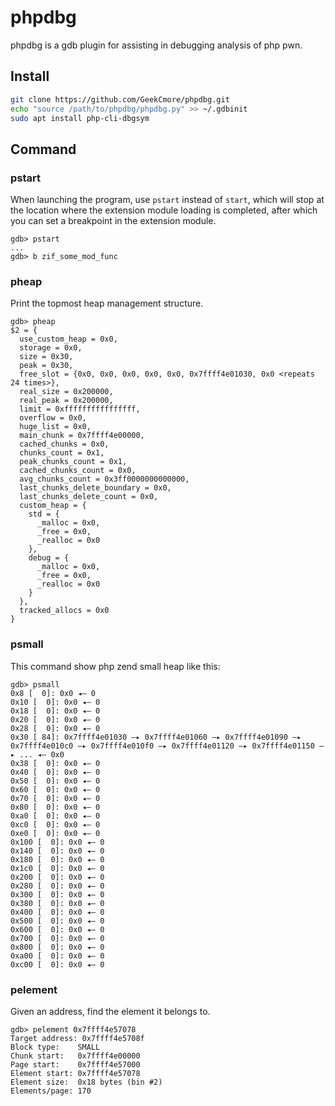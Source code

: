 # phpdbg
phpdbg is a gdb plugin for assisting in debugging analysis of php pwn.
## Install
```sh
git clone https://github.com/GeekCmore/phpdbg.git
echo "source /path/to/phpdbg/phpdbg.py" >> ~/.gdbinit
sudo apt install php-cli-dbgsym
```

## Command

### pstart
When launching the program, use `pstart` instead of `start`, which will stop at the location where the extension module loading is completed, after which you can set a breakpoint in the extension module.
```
gdb> pstart
...
gdb> b zif_some_mod_func
```

### pheap
Print the topmost heap management structure.
```
gdb> pheap
$2 = {
  use_custom_heap = 0x0,
  storage = 0x0,
  size = 0x30,
  peak = 0x30,
  free_slot = {0x0, 0x0, 0x0, 0x0, 0x0, 0x7ffff4e01030, 0x0 <repeats 24 times>},
  real_size = 0x200000,
  real_peak = 0x200000,
  limit = 0xffffffffffffffff,
  overflow = 0x0,
  huge_list = 0x0,
  main_chunk = 0x7ffff4e00000,
  cached_chunks = 0x0,
  chunks_count = 0x1,
  peak_chunks_count = 0x1,
  cached_chunks_count = 0x0,
  avg_chunks_count = 0x3ff0000000000000,
  last_chunks_delete_boundary = 0x0,
  last_chunks_delete_count = 0x0,
  custom_heap = {
    std = {
      _malloc = 0x0,
      _free = 0x0,
      _realloc = 0x0
    },
    debug = {
      _malloc = 0x0,
      _free = 0x0,
      _realloc = 0x0
    }
  },
  tracked_allocs = 0x0
}
```

### psmall
This command show php zend small heap like this:
```
gdb> psmall
0x8 [  0]: 0x0 ◂— 0
0x10 [  0]: 0x0 ◂— 0
0x18 [  0]: 0x0 ◂— 0
0x20 [  0]: 0x0 ◂— 0
0x28 [  0]: 0x0 ◂— 0
0x30 [ 84]: 0x7ffff4e01030 —▸ 0x7ffff4e01060 —▸ 0x7ffff4e01090 —▸ 0x7ffff4e010c0 —▸ 0x7ffff4e010f0 —▸ 0x7ffff4e01120 —▸ 0x7ffff4e01150 —▸ ... ◂— 0x0
0x38 [  0]: 0x0 ◂— 0
0x40 [  0]: 0x0 ◂— 0
0x50 [  0]: 0x0 ◂— 0
0x60 [  0]: 0x0 ◂— 0
0x70 [  0]: 0x0 ◂— 0
0x80 [  0]: 0x0 ◂— 0
0xa0 [  0]: 0x0 ◂— 0
0xc0 [  0]: 0x0 ◂— 0
0xe0 [  0]: 0x0 ◂— 0
0x100 [  0]: 0x0 ◂— 0
0x140 [  0]: 0x0 ◂— 0
0x180 [  0]: 0x0 ◂— 0
0x1c0 [  0]: 0x0 ◂— 0
0x200 [  0]: 0x0 ◂— 0
0x280 [  0]: 0x0 ◂— 0
0x300 [  0]: 0x0 ◂— 0
0x380 [  0]: 0x0 ◂— 0
0x400 [  0]: 0x0 ◂— 0
0x500 [  0]: 0x0 ◂— 0
0x600 [  0]: 0x0 ◂— 0
0x700 [  0]: 0x0 ◂— 0
0x800 [  0]: 0x0 ◂— 0
0xa00 [  0]: 0x0 ◂— 0
0xc00 [  0]: 0x0 ◂— 0

```

### pelement
Given an address, find the element it belongs to.
```
gdb> pelement 0x7ffff4e57078
Target address: 0x7ffff4e5708f
Block type:    SMALL
Chunk start:   0x7ffff4e00000
Page start:    0x7ffff4e57000
Element start: 0x7ffff4e57078
Element size:  0x18 bytes (bin #2)
Elements/page: 170
```